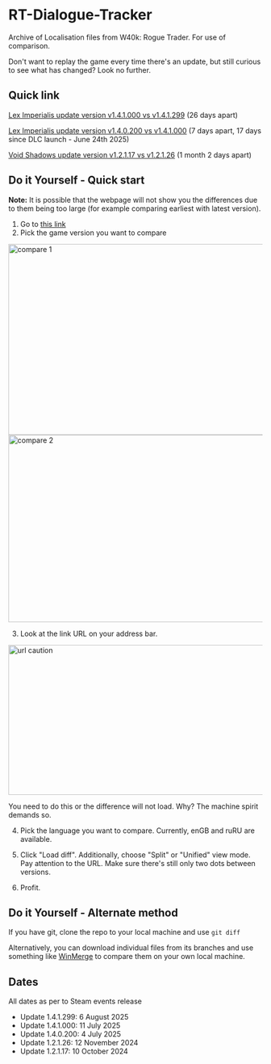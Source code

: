 # RT-Dialogue-Tracker
Archive of Localisation files from W40k: Rogue Trader. For use of comparison. 

Don't want to replay the game every time there's an update, but still curious to see what has changed? Look no further.

## Quick link

[Lex Imperialis update version v1.4.1.000 vs v1.4.1.299](https://github.com/bloodpraxis/RT-Dialogue-Tracker/compare/v1.4.1.000..v1.4.1.299) (26 days apart)

[Lex Imperialis update version v1.4.0.200 vs v1.4.1.000](https://github.com/bloodpraxis/RT-Dialogue-Tracker/compare/v1.4.0.200..v1.4.1.000?diff=split&w) (7 days apart, 17 days since DLC launch - June 24th 2025)

[Void Shadows update version v1.2.1.17 vs v1.2.1.26](https://github.com/bloodpraxis/RT-Dialogue-Tracker/compare/v1.2.1.17..v1.2.1.26?diff=split&w) (1 month 2 days apart)

## Do it Yourself - Quick start

**Note:** It is possible that the webpage will not show you the differences due to them being too large (for example comparing earliest with latest version). 

1. Go to [this link](https://github.com/bloodpraxis/RT-Dialogue-Tracker/compare)
2. Pick the game version you want to compare
<img width="817" height="378" alt="compare 1" src="https://github.com/user-attachments/assets/e8fba409-94a2-4444-a7fc-6f7bd0dfa7dd" />
<img width="738" height="371" alt="compare 2" src="https://github.com/user-attachments/assets/24156ccf-abc7-44ff-a5a8-f7a44d0b35d6" />

3. Look at the link URL on your address bar.
<img width="590" height="297" alt="url caution" src="https://github.com/user-attachments/assets/f11ef356-ee6f-4542-9d23-05c2377375a3" />

You need to do this or the difference will not load. Why? The machine spirit demands so.

4. Pick the language you want to compare. Currently, enGB and ruRU are available. 

5. Click "Load diff". Additionally, choose "Split" or "Unified" view mode. Pay attention to the URL. Make sure there's still only two dots between versions.

6. Profit.


## Do it Yourself - Alternate method

If you have git, clone the repo to your local machine and use ```git diff```

Alternatively, you can download individual files from its branches and use something like [WinMerge](https://winmerge.org/?lang=en) to compare them on your own local machine.

## Dates

All dates as per to Steam events release 
- Update 1.4.1.299: 6 August 2025
- Update 1.4.1.000: 11 July 2025
- Update 1.4.0.200: 4 July 2025
- Update 1.2.1.26: 12 November 2024
- Update 1.2.1.17: 10 October 2024
